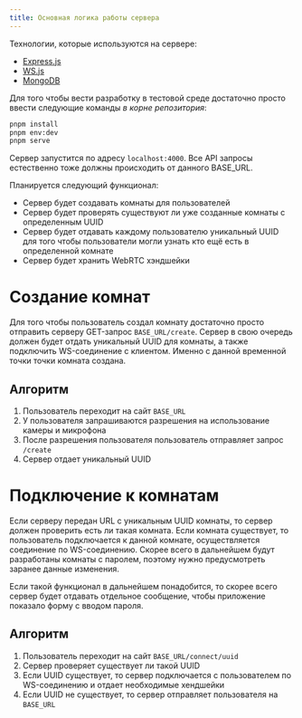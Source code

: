 ```yaml
---
title: Основная логика работы сервера
---
```


Технологии, которые используются на сервере:

- [Express.js](https://expressjs.com/)
- [WS.js](https://github.com/websockets/ws)
- [MongoDB](https://www.mongodb.com)

Для того чтобы вести разработку в тестовой среде достаточно просто ввести следующие команды _в корне репозитория_:

```bash
pnpm install
pnpm env:dev
pnpm serve
```

Сервер запустится по адресу `localhost:4000`. Все API запросы естественно тоже должны происходить от данного BASE_URL.

Планируется следующий функционал:

- Сервер будет создавать комнаты для пользователей
- Сервер будет проверять существуют ли уже созданные комнаты с определенным UUID
- Сервер будет отдавать каждому пользователю уникальный UUID для того чтобы пользователи могли узнать кто ещё есть в определенной комнате
- Сервер будет хранить WebRTC хэндшейки

# Создание комнат

Для того чтобы пользователь создал комнату достаточно просто отправить серверу GET-запрос `BASE_URL/create`. Сервер в свою очередь должен будет отдать уникальный UUID для комнаты, а также подключить WS-соединение с клиентом. Именно с данной временной точки точки комната создана.

## Алгоритм

1. Пользователь переходит на сайт `BASE_URL`
2. У пользователя запрашиваются разрешения на использование камеры и микрофона
3. После разрешения пользователя пользователь отправляет запрос `/create`
4. Сервер отдает уникальный UUID

# Подключение к комнатам

Если серверу передан URL с уникальным UUID комнаты, то сервер должен проверить есть ли такая комната. Если комната существует, то пользователь подключается к данной комнате, осуществляется соединение по WS-соединению. Скорее всего в дальнейшем будут разработаны комнаты с паролем, поэтому нужно предусмотреть заранее данные изменения.

Если такой функционал в дальнейшем понадобится, то скорее всего сервер будет отдавать отдельное сообщение, чтобы приложение показало форму с вводом пароля.

## Алгоритм

1. Пользователь переходит на сайт `BASE_URL/connect/uuid`
2. Сервер проверяет существует ли такой UUID
3. Если UUID существует, то сервер подключается с пользователем по WS-соединению и отдает необходимые хендшейки
4. Если UUID не существует, то сервер отправляет пользователя на `BASE_URL`
